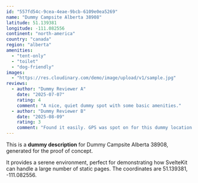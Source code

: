 ```yaml
---
id: "557fd54c-9cea-4eae-9bcb-6109e0ea5269"
name: "Dummy Campsite Alberta 38908"
latitude: 51.139381
longitude: -111.082556
continent: "north-america"
country: "canada"
region: "alberta"
amenities:
  - "tent-only"
  - "toilet"
  - "dog-friendly"
images:
  - "https://res.cloudinary.com/demo/image/upload/v1/sample.jpg"
reviews:
  - author: "Dummy Reviewer A"
    date: "2025-07-07"
    rating: 4
    comment: "A nice, quiet dummy spot with some basic amenities."
  - author: "Dummy Reviewer B"
    date: "2025-08-09"
    rating: 3
    comment: "Found it easily. GPS was spot on for this dummy location."
---
```


This is a **dummy description** for Dummy Campsite Alberta 38908, generated for the proof of concept.

It provides a serene environment, perfect for demonstrating how SvelteKit can handle a large number of static pages. The coordinates are 51.139381, -111.082556.

